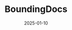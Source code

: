 ---
title: "BoundingDocs"
date: 2025-01-10
description: "BoundingDocs is a new benchmark for Document Question Answering hosted on HuggingFace 🤗"
tags: ["ml", "research", "dataset"]
cover:
    image: "/images/projects/boundingdocs.png"
    alt: "Project Preview"
projectUrl: "https://huggingface.co/datasets/letxbe/BoundingDocs"
---